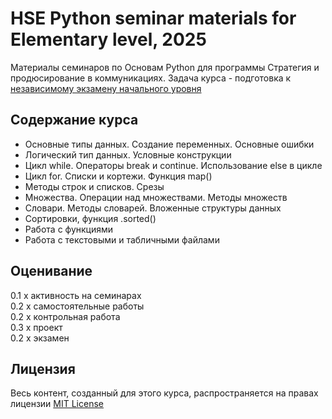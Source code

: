 # HSE Python seminar materials for Elementary level, 2025

Материалы семинаров по Основам Python для программы Стратегия и продюсирование в коммуникациях. Задача курса - подготовка к [независимому экзамену начального уровня](https://www.hse.ru/ba/ad/courses/835152677.html)

## Содержание курса

- Основные типы данных. Создание переменных. Основные ошибки
- Логический тип данных. Условные конструкции
- Цикл while. Операторы break и continue. Использование else в цикле
- Цикл for. Списки и кортежи. Функция map()
- Методы строк и списков. Срезы
- Множества. Операции над множествами. Методы множеств
- Словари. Методы словарей. Вложенные структуры данных
- Сортировки, функция .sorted()
- Работа с функциями
- Работа с текстовыми и табличными файлами

## Оценивание

0.1 х активность на семинарах  
0.2 х самостоятельные работы  
0.2 х контрольная работа  
0.3 х проект  
0.2 х экзамен  

## Лицензия

Весь контент, созданный для этого курса, распространяется на правах лицензии [MIT License](https://github.com/nevolinaa/hse_py_seminars_25/blob/main/LICENSE) 
